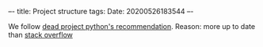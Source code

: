 –-
title: Project structure
tags: 
Date: 20200526183544
–-

We follow [dead project python's recommendation](https://dev.to/codemouse92/dead-simple-python-project-structure-and-imports-38c6).  Reason: more up to date than [stack overflow](https://stackoverflow.com/questions/193161/what-is-the-best-project-structure-for-a-python-application)

